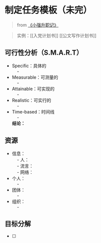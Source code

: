 # 制定任务模板（未完）

> from [《小强升职记》](file:///D:\OneDrive%20-%20fsunnary\Ebook\0自我能力提升\时间管理：小强升职记.pdf)

> 实例：[[入党计划书]] [[公文写作计划书]]

## 可行性分析（S.M.A.R.T）

- Specific：具体的  
    -   
- Measurable：可测量的  
    -   
- Attainable：可实现的  
    -   
- Realistic：可实行的  
    -   
- Time-based：时间线  
    -   
**结论：**  
  
## 资源  

- 信息：  
    - 人：  
    - 流言：  
    - 网络：  
- 个人：  
    -   
- 团体：  
    -   
- 组织：  
    -   
  
## 目标分解  

- [ ]

